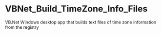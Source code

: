 # VBNet_Build_TimeZone_Info_Files
VB.Net Windows desktop app that builds text files of time zone information from the registry
